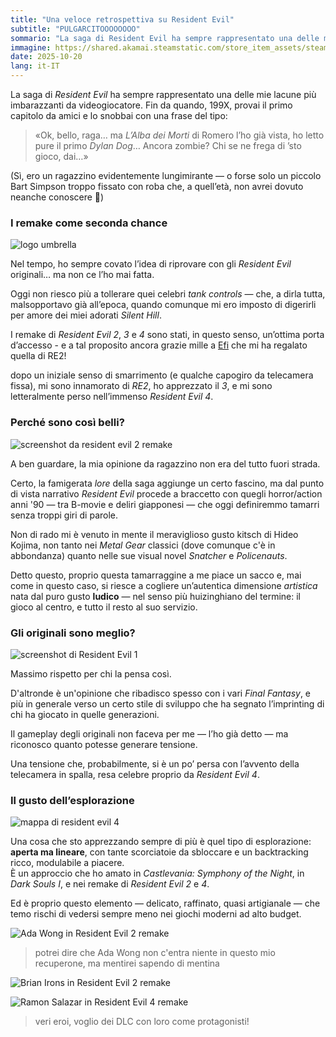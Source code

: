 ```yaml
---
title: "Una veloce retrospettiva su Resident Evil"
subtitle: "PULGARCITOOOOOOOO"
sommario: "La saga di Resident Evil ha sempre rappresentato una delle mie lacune più imbarazzanti da videogiocatore. Fin da quando, 199X, provai il primo capitolo da amici e lo snobbai con una frase del tipo..."
immagine: https://shared.akamai.steamstatic.com/store_item_assets/steam/apps/2050650/ss_0554b945aafc847d55f780f7968de00aafa968a3.600x338.jpg
date: 2025-10-20
lang: it-IT
---
```


La saga di *Resident Evil* ha sempre rappresentato una delle mie lacune più imbarazzanti da videogiocatore. Fin da quando, 199X, provai il primo capitolo da amici e lo snobbai con una frase del tipo:

> «Ok, bello, raga… ma *L’Alba dei Morti* di Romero l’ho già vista, ho letto pure il primo *Dylan Dog*… Ancora zombie? Chi se ne frega di ’sto gioco, dai…»

(Sì, ero un ragazzino evidentemente lungimirante — o forse solo un piccolo Bart Simpson troppo fissato con roba che, a quell’età, non avrei dovuto neanche conoscere 👀)

### I remake come seconda chance

![logo umbrella](https://upload.wikimedia.org/wikipedia/commons/0/0e/Umbrella_Corporation_logo.svg)

Nel tempo, ho sempre covato l’idea di riprovare con gli *Resident Evil* originali… ma non ce l’ho mai fatta. 

Oggi non riesco più a tollerare quei celebri *tank controls* — che, a dirla tutta, malsopportavo già all’epoca, quando comunque mi ero imposto di digerirli per amore dei miei adorati *Silent Hill*.

I remake di *Resident Evil 2*, *3* e *4* sono stati, in questo senso, un’ottima porta d’accesso - e a tal proposito ancora grazie mille a [Efi](https://electricrequiem.com/@effimera) che mi ha regalato quella di RE2!

dopo un iniziale senso di smarrimento (e qualche capogiro da telecamera fissa), mi sono innamorato di *RE2*, ho apprezzato il *3*, e mi sono letteralmente perso nell’immenso *Resident Evil 4*.

### Perché sono così belli?

![screenshot da resident evil 2 remake](https://upload.wikimedia.org/wikipedia/en/thumb/c/c5/Resident_Evil_2_Remake_gameplay.png/375px-Resident_Evil_2_Remake_gameplay.png)

A ben guardare, la mia opinione da ragazzino non era del tutto fuori strada. 

Certo, la famigerata *lore* della saga aggiunge un certo fascino, ma dal punto di vista narrativo *Resident Evil* procede a braccetto con quegli horror/action anni '90 — tra B-movie e deliri giapponesi — che oggi definiremmo tamarri senza troppi giri di parole. 

Non di rado mi è venuto in mente il meraviglioso gusto kitsch di Hideo Kojima, non tanto nei *Metal Gear* classici (dove comunque c'è in abbondanza) quanto nelle sue visual novel *Snatcher* e *Policenauts*.

Detto questo, proprio questa tamarraggine a me piace un sacco e, mai come in questo caso, si riesce a cogliere un’autentica dimensione *artistica* nata dal puro gusto **ludico** — nel senso più huizinghiano del termine: il gioco al centro, e tutto il resto al suo servizio.

### Gli originali sono meglio?

![screenshot di Resident Evil 1](https://upload.wikimedia.org/wikipedia/it/4/45/RE1_screen.jpg)

Massimo rispetto per chi la pensa così.

D'altronde è un'opinione che ribadisco spesso con i vari *Final Fantasy*, e più in generale verso un certo stile di sviluppo che ha segnato l’imprinting di chi ha giocato in quelle generazioni.

Il gameplay degli originali non faceva per me — l’ho già detto — ma riconosco quanto potesse generare tensione. 

Una tensione che, probabilmente, si è un po’ persa con l’avvento della telecamera in spalla, resa celebre proprio da *Resident Evil 4*.

### Il gusto dell’esplorazione

![mappa di resident evil 4](https://encrypted-tbn0.gstatic.com/images?q=tbn:ANd9GcQ3eqHCjqhMqwcIqpSVAbv6qBxpbu6lYFPioQ&s)

Una cosa che sto apprezzando sempre di più è quel tipo di esplorazione: **aperta ma lineare**, con tante scorciatoie da sbloccare e un backtracking ricco, modulabile a piacere.  
È un approccio che ho amato in *Castlevania: Symphony of the Night*, in *Dark Souls I*, e nei remake di *Resident Evil 2* e *4*.  

Ed è proprio questo elemento — delicato, raffinato, quasi artigianale — che temo rischi di vedersi sempre meno nei giochi moderni ad alto budget.

![Ada Wong in Resident Evil 2 remake](https://external-content.duckduckgo.com/iu/?u=https%3A%2F%2Fimg.goodfon.com%2Foriginal%2F1600x900%2F7%2Fee%2Fdevushka-briunetka-ada-wong-ada-vong-resident-evil-2-remake.jpg&f=1&nofb=1&ipt=7bc431205eefb2427977c14fcfe97675cd7b4d25af0b733b821c1707ab3aab64)

> potrei dire che Ada Wong non c'entra niente in questo mio recuperone, ma mentirei sapendo di mentina

![Brian Irons in Resident Evil 2 remake](https://www.evilresource.com/images/data/full/re2remake/brian-irons.png)

![Ramon Salazar in Resident Evil 4 remake](https://external-content.duckduckgo.com/iu/?u=https%3A%2F%2Fa-static.besthdwallpaper.com%2Framon-salazar-from-resident-evil-4-remake-game-wallpaper-1920x1200-106394_6.jpg&f=1&nofb=1&ipt=bfd12aa1976ab8f7c78ad057ee2f12e5e9afbfd3eecd647ca015ca2f3db48a19)

> veri eroi, voglio dei DLC con loro come protagonisti!
